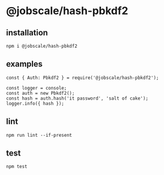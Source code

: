 # @jobscale/hash-pbkdf2

## installation

```
npm i @jobscale/hash-pbkdf2
```

## examples

```
const { Auth: Pbkdf2 } = require('@jobscale/hash-pbkdf2');

const logger = console;
const auth = new Pbkdf2();
const hash = auth.hash('it password', 'salt of cake');
logger.info({ hash });
```

## lint

```
npm run lint --if-present
```

## test

```
npm test
```
